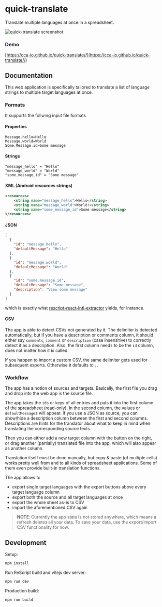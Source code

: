 # quick-translate

Translate multiple languages at once in a spreadsheet.

![quick-translate screenshot](https://user-images.githubusercontent.com/18074327/114715932-d9543700-9d33-11eb-95d0-b56a3ee79bd4.png)

### Demo

[https://cca-io.github.io/quick-translate//](https://cca-io.github.io/quick-translate//)

## Documentation

This web application is specifically tailored to translate a list of language strings to multiple target languages at once.

### Formats

It supports the follwing input file formats

#### Properties

```
Message.hello=Hello
Message.world=World
Some.Message.id=Some message
```

#### Strings

```
"message_hello" = "Hello"
"message_world" = "World"
"some_message_id" = "Some message"
```

#### XML (Android resources strings)

```xml
<resources>
    <string name="message_hello">Hello</string>
    <string name="message_world">World!</string>
    <string name="some_message_id">Some message</string>
</resources>
```

#### JSON

```json
[
  {
    "id": "message.hello",
    "defaultMessage": "Hello"
  },
  {
    "id": "message.world",
    "defaultMessage": "World"
  },
  {
    "id": "some.message.id",
    "defaultMessage": "Some message",
    "description": "View some message"
  }
]
```

which is exactly what [rescript-react-intl-extractor](https://github.com/cca-io/rescript-react-intl-extractor) yields, for instance.

#### CSV

The app is able to detect CSVs not generated by it. The delimiter is detected automatically, but if you have a description or comments column, it should either say `comments`, `comment` or `description` (case insensitive) to correctly detect it as a description. Also, the first column needs to be the `id` column, does not matter how it is called.

If you happen to import a custom CSV, the same delimiter gets used for subsequent exports. Otherwise it defaults to `;`.

### Workflow

The app has a notion of sources and targets. Basically, the first file you drag and drop into the web app is the source file.

The app takes the `id`s or keys of all entries and puts it into the first column of the spreadsheet (read-only).
In the second column, the values or `defaultMessage`s will appear. If you use a JSON as source, you can show/hide a description column between the first and second columns. Descriptions are hints for the translator about what to keep in mind when translating the corresponding source texts.

Then you can either add a new target column with the button on the right, or drag another (partially) translated file into the app,
which will also appear as another column.

Translation itself must be done manually, but copy & paste (of multiple cells) works pretty well from and to all kinds of spreadsheet applications.
Some of them even provide built-in translation functions.

The app allows to

- export single target languages with the export buttons above every target language column
- export both the source and all target languages at once
- export the whole sheet as-is to CSV
- import the aforementioned CSV again

> **NOTE**: Currently the app state is not stored anywhere, which means a refresh deletes all your data.
> To save your data, use the export/import CSV functionality for now.

## Development

Setup:

```sh
npm install
```

Run ReScript build and vitejs dev server:

```sh
npm run dev
```

Production build:

```sh
npm run build
```
